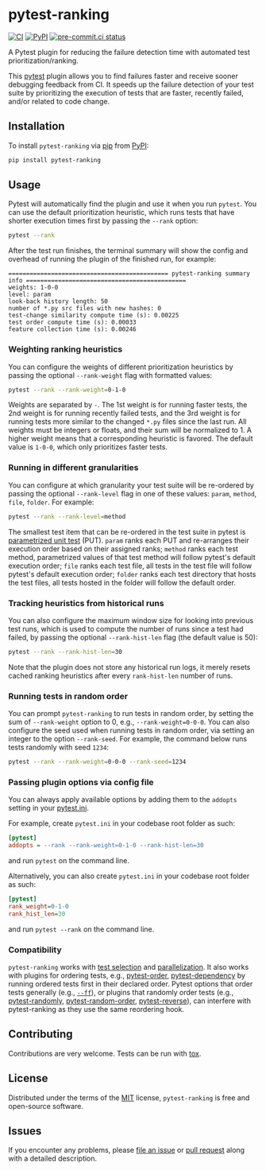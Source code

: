 
# pytest-ranking



[![CI](https://github.com/softwareTestingResearch/pytest-ranking/workflows/CI/badge.svg)](https://github.com/softwareTestingResearch/pytest-ranking/actions?workflow=CI)
[![PyPI](https://img.shields.io/pypi/v/pytest-ranking)](https://pypi.org/project/pytest-ranking)
[![pre-commit.ci status](https://results.pre-commit.ci/badge/github/softwareTestingResearch/pytest-ranking/main.svg)](https://results.pre-commit.ci/latest/github/softwareTestingResearch/pytest-ranking/main)


A Pytest plugin for reducing the failure detection time with automated test prioritization/ranking.

This [pytest](https://github.com/pytest-dev/pytest) plugin allows you to find failures faster and receive sooner debugging feedback from CI. It speeds up the failure detection of your test suite by prioritizing the execution of tests that are faster, recently failed, and/or related to code change.

## Installation

To install `pytest-ranking` via [pip](https://pypi.org/project/pip/) from [PyPI](https://pypi.org/project):

```bash
pip install pytest-ranking
```


## Usage

Pytest will automatically find the plugin and use it when you run ``pytest``. You can use the default prioritization heuristic, which runs tests that have shorter execution times first by passing the ``--rank`` option:

```bash
pytest --rank
```

After the test run finishes, the terminal summary will show the config and overhead of running the plugin of the finished run, for example:

 ```text
============================================= pytest-ranking summary info =============================================
weights: 1-0-0
level: param
look-back history length: 50
number of *.py src files with new hashes: 0
test-change similarity compute time (s): 0.00225
test order compute time (s): 0.00033
feature collection time (s): 0.00246
```


### Weighting ranking heuristics

You can configure the weights of different prioritization heuristics by passing the optional `--rank-weight` flag with formatted values:

```bash
pytest --rank --rank-weight=0-1-0
```

Weights are separated by ``-``. The 1st weight is for running faster tests, the 2nd weight is for running recently failed tests, and the 3rd weight is for running tests more similar to the changed `*.py` files since the last run.
All weights must be integers or floats, and their sum will be normalized to 1.
A higher weight means that a corresponding heuristic is favored. The default value is ``1-0-0``, which only prioritizes faster tests.


### Running in different granularities

You can configure at which granularity your test suite will be re-ordered by passing the optional `--rank-level` flag in one of these values: `param`, `method`, `file`, `folder`. For example:

```bash
pytest --rank --rank-level=method
```

The smallest test item that can be re-ordered in the test suite in pytest is [parametrized unit test](https://docs.pytest.org/en/7.1.x/example/parametrize.html) (PUT). `param` ranks each PUT and re-arranges their execution order based on their assigned ranks;  `method` ranks each test method, parametrized values of that test method will follow pytest's default execution order; `file` ranks each test file, all tests in the test file will follow pytest's default execution order; `folder` ranks each test directory that hosts the test files, all tests hosted in the folder will follow the default order.

### Tracking heuristics from historical runs

You can also configure the maximum window size for looking into previous test runs, which is used to compute the number of runs since a test had failed, by passing the optional `--rank-hist-len` flag (the default value is 50):

```bash
pytest --rank --rank-hist-len=30
```

Note that the plugin does not store any historical run logs, it merely resets cached ranking heuristics after every `rank-hist-len` number of runs.

### Running tests in random order

You can prompt `pytest-ranking` to run tests in random order, by setting the sum of `--rank-weight` option to 0, e.g., `--rank-weight=0-0-0`.
You can also configure the seed used when running tests in random order, via setting an integer to the option `--rank-seed`.
For example, the command below runs tests randomly with seed `1234`:

```bash
pytest --rank --rank-weight=0-0-0 --rank-seed=1234
```

### Passing plugin options via config file

You can always apply available options by adding them to the ``addopts`` setting in your [pytest.ini](https://docs.pytest.org/en/latest/reference/customize.html#configuration).

For example, create `pytest.ini` in your codebase root folder as such:
```ini
[pytest]
addopts = --rank --rank-weight=0-1-0 --rank-hist-len=30
```
and run `pytest` on the command line.

Alternatively, you can also create `pytest.ini` in your codebase root folder as such:
```ini
[pytest]
rank_weight=0-1-0
rank_hist_len=30
```

and run `pytest --rank` on the command line.



### Compatibility

`pytest-ranking` works with [test selection](https://docs.pytest.org/en/6.2.x/usage.html#specifying-tests-selecting-tests) and [parallelization](https://pypi.org/project/pytest-xdist).
It also works with plugins for ordering tests, e.g., [pytest-order](https://pypi.org/project/pytest-order), [pytest-dependency](https://pypi.org/project/pytest-dependency) by
running ordered tests first in their declared order.
Pytest options that order tests generally (e.g., [`--ff`](https://docs.pytest.org/en/stable/how-to/cache.html#usage)), or plugins that randomly order tests (e.g., [pytest-randomly](https://github.com/pytest-dev/pytest-randomly), [pytest-random-order](https://github.com/pytest-dev/pytest-random-order), [pytest-reverse](https://github.com/adamchainz/pytest-reverse)), can interfere with pytest-ranking as they use the same reordering hook.

## Contributing

Contributions are very welcome. Tests can be run with [tox](https://tox.readthedocs.io/en/latest/).



## License

Distributed under the terms of the [MIT](http://opensource.org/licenses/MIT)  license, `pytest-ranking` is free and open-source software.

## Issues

If you encounter any problems, please [file an issue](https://github.com/softwareTestingResearch/pytest-ranking/issues) or [pull request](https://github.com/softwareTestingResearch/pytest-ranking/pulls) along with a detailed description.
